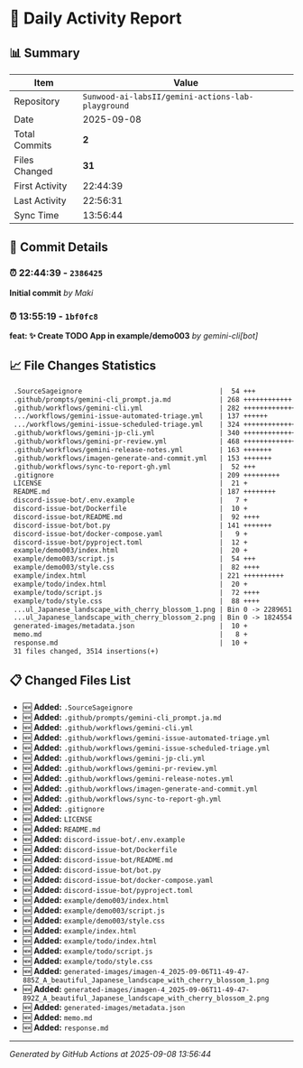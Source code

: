 # 📅 Daily Activity Report

## 📊 Summary
| Item | Value |
|------|-------|
| Repository | `Sunwood-ai-labsII/gemini-actions-lab-playground` |
| Date | 2025-09-08 |
| Total Commits | **2** |
| Files Changed | **31** |
| First Activity | 22:44:39 |
| Last Activity | 22:56:31 |
| Sync Time | 13:56:44 |

## 📝 Commit Details

### ⏰ 22:44:39 - `2386425`
**Initial commit**
*by Maki*

### ⏰ 13:55:19 - `1bf0fc8`
**feat: ✨ Create TODO App in example/demo003**
*by gemini-cli[bot]*

## 📈 File Changes Statistics

```diff
 .SourceSageignore                                  |  54 +++
 .github/prompts/gemini-cli_prompt.ja.md            | 268 ++++++++++++
 .github/workflows/gemini-cli.yml                   | 282 +++++++++++++
 .../workflows/gemini-issue-automated-triage.yml    | 137 ++++++
 .../workflows/gemini-issue-scheduled-triage.yml    | 324 ++++++++++++++
 .github/workflows/gemini-jp-cli.yml                | 340 +++++++++++++++
 .github/workflows/gemini-pr-review.yml             | 468 +++++++++++++++++++++
 .github/workflows/gemini-release-notes.yml         | 163 +++++++
 .github/workflows/imagen-generate-and-commit.yml   | 153 +++++++
 .github/workflows/sync-to-report-gh.yml            |  52 +++
 .gitignore                                         | 209 +++++++++
 LICENSE                                            |  21 +
 README.md                                          | 187 ++++++++
 discord-issue-bot/.env.example                     |   7 +
 discord-issue-bot/Dockerfile                       |  10 +
 discord-issue-bot/README.md                        |  92 ++++
 discord-issue-bot/bot.py                           | 141 +++++++
 discord-issue-bot/docker-compose.yaml              |   9 +
 discord-issue-bot/pyproject.toml                   |  12 +
 example/demo003/index.html                         |  20 +
 example/demo003/script.js                          |  54 +++
 example/demo003/style.css                          |  82 ++++
 example/index.html                                 | 221 ++++++++++
 example/todo/index.html                            |  20 +
 example/todo/script.js                             |  72 ++++
 example/todo/style.css                             |  88 ++++
 ...ul_Japanese_landscape_with_cherry_blossom_1.png | Bin 0 -> 2289651 bytes
 ...ul_Japanese_landscape_with_cherry_blossom_2.png | Bin 0 -> 1824554 bytes
 generated-images/metadata.json                     |  10 +
 memo.md                                            |   8 +
 response.md                                        |  10 +
 31 files changed, 3514 insertions(+)
```

## 📋 Changed Files List

- 🆕 **Added:** `.SourceSageignore`
- 🆕 **Added:** `.github/prompts/gemini-cli_prompt.ja.md`
- 🆕 **Added:** `.github/workflows/gemini-cli.yml`
- 🆕 **Added:** `.github/workflows/gemini-issue-automated-triage.yml`
- 🆕 **Added:** `.github/workflows/gemini-issue-scheduled-triage.yml`
- 🆕 **Added:** `.github/workflows/gemini-jp-cli.yml`
- 🆕 **Added:** `.github/workflows/gemini-pr-review.yml`
- 🆕 **Added:** `.github/workflows/gemini-release-notes.yml`
- 🆕 **Added:** `.github/workflows/imagen-generate-and-commit.yml`
- 🆕 **Added:** `.github/workflows/sync-to-report-gh.yml`
- 🆕 **Added:** `.gitignore`
- 🆕 **Added:** `LICENSE`
- 🆕 **Added:** `README.md`
- 🆕 **Added:** `discord-issue-bot/.env.example`
- 🆕 **Added:** `discord-issue-bot/Dockerfile`
- 🆕 **Added:** `discord-issue-bot/README.md`
- 🆕 **Added:** `discord-issue-bot/bot.py`
- 🆕 **Added:** `discord-issue-bot/docker-compose.yaml`
- 🆕 **Added:** `discord-issue-bot/pyproject.toml`
- 🆕 **Added:** `example/demo003/index.html`
- 🆕 **Added:** `example/demo003/script.js`
- 🆕 **Added:** `example/demo003/style.css`
- 🆕 **Added:** `example/index.html`
- 🆕 **Added:** `example/todo/index.html`
- 🆕 **Added:** `example/todo/script.js`
- 🆕 **Added:** `example/todo/style.css`
- 🆕 **Added:** `generated-images/imagen-4_2025-09-06T11-49-47-885Z_A_beautiful_Japanese_landscape_with_cherry_blossom_1.png`
- 🆕 **Added:** `generated-images/imagen-4_2025-09-06T11-49-47-892Z_A_beautiful_Japanese_landscape_with_cherry_blossom_2.png`
- 🆕 **Added:** `generated-images/metadata.json`
- 🆕 **Added:** `memo.md`
- 🆕 **Added:** `response.md`

---
*Generated by GitHub Actions at 2025-09-08 13:56:44*

